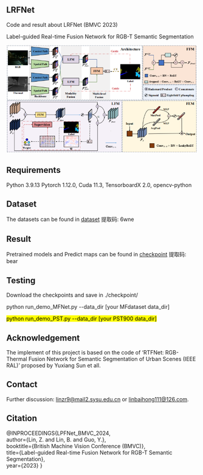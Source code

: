 ## LRFNet

Code and result about LRFNet (BMVC 2023)

Label-guided Real-time Fusion Network for RGB-T Semantic Segmentation

![model](picture/model.png)
## Requirements

Python 3.9.13 Pytorch 1.12.0, Cuda 11.3, TensorboardX 2.0, opencv-python

## Dataset
The datasets can be found in [dataset](https://pan.baidu.com/s/1FVar8L6ihvQfx7xNcNumKw) 提取码: 6wne
## Result
Pretrained models and Predict maps can be found in [checkpoint](https://pan.baidu.com/s/15HrIL4fyxIafFkQQ5B6hPQ) 提取码: bear

## Testing
Download the checkpoints and save in ./checkpoint/

<span class="highlight">python run_demo_MFNet.py --data_dir [your MFdataset data_dir]</span>

<mark>python run_demo_PST.py --data_dir [your PST900 data_dir]<mark>
## Acknowledgement
The implement of this project is based on the code of ‘RTFNet: RGB-Thermal Fusion Network for Semantic Segmentation of Urban Scenes (IEEE RAL)’ proposed by Yuxiang Sun et all.

## Contact
Further discussion: linzr9@mail2.sysu.edu.cn or linbaihong111@126.com.


## Citation

@INPROCEEDINGS{LPFNet_BMVC_2024,  
	author={Lin, Z. and Lin, B. and Guo, Y.},  
	booktitle={British Machine Vision Conference (BMVC)},   
	title={Label-guided Real-time Fusion Network for RGB-T Semantic Segmentation},   
	year={2023}
}


 
 
